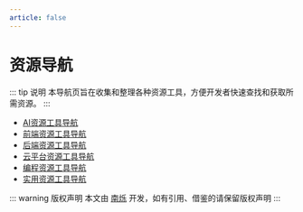 ```yaml
---
article: false
---
```

# 资源导航

::: tip 说明
本导航页旨在收集和整理各种资源工具，方便开发者快速查找和获取所需资源。
:::

- [AI资源工具导航](ai/)
- [前端资源工具导航](frontend/)
- [后端资源工具导航](backend/)
- [云平台资源工具导航](cloud-platform/)
- [编程资源工具导航](programming/)
- [实用资源工具导航](practical-tools/)

::: warning 版权声明
本文由 [南烁](https://www.nanshuo.icu) 开发，如有引用、借鉴的请保留版权声明
:::

[//]: # (<script setup>)

[//]: # (import Music from '@Music';)

[//]: # (</script>)

[//]: # (<Music />)